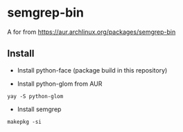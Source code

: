 # semgrep-bin

A for from https://aur.archlinux.org/packages/semgrep-bin

## Install

- Install python-face (package build in this repository)

- Install python-glom from AUR

```
yay -S python-glom
```

- Install semgrep

```
makepkg -si
```
